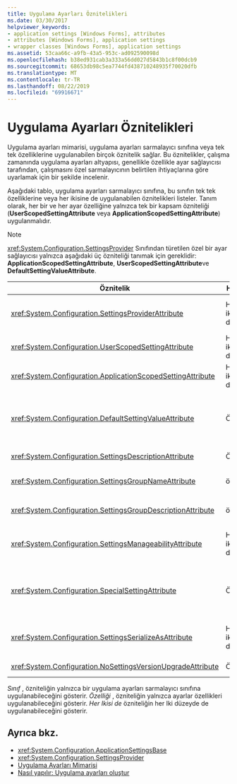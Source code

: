 ```yaml
---
title: Uygulama Ayarları Öznitelikleri
ms.date: 03/30/2017
helpviewer_keywords:
- application settings [Windows Forms], attributes
- attributes [Windows Forms], application settings
- wrapper classes [Windows Forms], application settings
ms.assetid: 53caa66c-a9fb-43a5-953c-ad092590098d
ms.openlocfilehash: b38ed931cab3a333a56dd027d5843b1c8f00dcb9
ms.sourcegitcommit: 68653db98c5ea7744fd438710248935f70020dfb
ms.translationtype: MT
ms.contentlocale: tr-TR
ms.lasthandoff: 08/22/2019
ms.locfileid: "69916671"
---
```

# <a name="application-settings-attributes"></a>Uygulama Ayarları Öznitelikleri
Uygulama ayarları mimarisi, uygulama ayarları sarmalayıcı sınıfına veya tek tek özelliklerine uygulanabilen birçok öznitelik sağlar. Bu öznitelikler, çalışma zamanında uygulama ayarları altyapısı, genellikle özellikle ayar sağlayıcısı tarafından, çalışmasını özel sarmalayıcının belirtilen ihtiyaçlarına göre uyarlamak için bir şekilde incelenir.  
  
 Aşağıdaki tablo, uygulama ayarları sarmalayıcı sınıfına, bu sınıfın tek tek özelliklerine veya her ikisine de uygulanabilen öznitelikleri listeler. Tanım olarak, her bir ve her ayar özelliğine yalnızca tek bir kapsam özniteliği (**UserScopedSettingAttribute** veya **ApplicationScopedSettingAttribute**) uygulanmalıdır.  
  
> [!NOTE]
> <xref:System.Configuration.SettingsProvider> Sınıfından türetilen özel bir ayar sağlayıcısı yalnızca aşağıdaki üç özniteliği tanımak için gereklidir: **ApplicationScopedSettingAttribute**, **UserScopedSettingAttribute**ve **DefaultSettingValueAttribute**.  
  
|Öznitelik|Hedef|Açıklama|  
|---------------|------------|-----------------|  
|<xref:System.Configuration.SettingsProviderAttribute>|Her ikisi de|Kalıcılık için kullanılacak ayar sağlayıcısının kısa adını belirtir.<br /><br /> Bu öznitelik sağlanmazsa, varsayılan sağlayıcı <xref:System.Configuration.LocalFileSettingsProvider>varsayılır.|  
|<xref:System.Configuration.UserScopedSettingAttribute>|Her ikisi de|Bir özelliği kullanıcı kapsamlı uygulama ayarı olarak tanımlar.|  
|<xref:System.Configuration.ApplicationScopedSettingAttribute>|Her ikisi de|Bir özelliği uygulama kapsamlı uygulama ayarı olarak tanımlar.|  
|<xref:System.Configuration.DefaultSettingValueAttribute>|Özellik|Bu özellik için sabit kodlanmış varsayılan değere sağlayıcı tarafından seri durumdan çıkarılacak bir dize belirtir.<br /><br /> <xref:System.Configuration.LocalFileSettingsProvider> Bu özniteliği gerektirmez ve zaten kalıcı bir değer varsa bu öznitelik tarafından belirtilen değeri geçersiz kılar.|  
|<xref:System.Configuration.SettingsDescriptionAttribute>|Özellik|Öncelikle çalışma zamanı ve tasarım zamanı araçları tarafından kullanılan tek bir ayar için açıklayıcı test sağlar.|  
|<xref:System.Configuration.SettingsGroupNameAttribute>|örneği|Bir ayarlar grubu için açık bir ad sağlar. Bu öznitelik eksikse, <xref:System.Configuration.ApplicationSettingsBase> sarmalayıcı sınıf adını kullanır.|  
|<xref:System.Configuration.SettingsGroupDescriptionAttribute>|örneği|Öncelikle çalışma zamanı ve tasarım zamanı araçları tarafından kullanılan bir ayarlar grubu için açıklayıcı test sağlar.|  
|<xref:System.Configuration.SettingsManageabilityAttribute>|Her ikisi de|Ayarlar grubuna veya özelliğine sağlanması gereken sıfır veya daha fazla yönetilebilirlik hizmeti belirtir. Kullanılabilir hizmetler, <xref:System.Configuration.SettingsManageability> sabit listesi tarafından açıklanmıştır.|  
|<xref:System.Configuration.SpecialSettingAttribute>|Özellik|Bir ayarın özel, önceden tanımlanmış bir kategoriye (örneğin, bir bağlantı dizesi) ait olduğunu belirtir. Bu, ayarlar sağlayıcısı tarafından özel işlem önerisinde bulunur. Bu öznitelik için önceden tanımlanmış kategoriler, <xref:System.Configuration.SpecialSetting> sabit listesi tarafından tanımlanır.|  
|<xref:System.Configuration.SettingsSerializeAsAttribute>|Her ikisi de|Bir ayarlar grubu veya özelliği için tercih edilen bir serileştirme mekanizmasını belirtir. Kullanılabilir serileştirme mekanizmaları <xref:System.Configuration.SettingsSerializeAs> Listeleme tarafından tanımlanır.|  
|<xref:System.Configuration.NoSettingsVersionUpgradeAttribute>|Özellik|Bir ayar sağlayıcısının, işaretlenmiş özellik için tüm uygulama yükseltme işlevlerini devre dışı bırakabilmelidir.|  
  
 *Sınıf* , özniteliğin yalnızca bir uygulama ayarları sarmalayıcı sınıfına uygulanabileceğini gösterir. *Özelliği* , özniteliğin yalnızca ayarlar özellikleri uygulanabileceğini gösterir. *Her Ikisi de* özniteliğin her Iki düzeyde de uygulanabileceğini gösterir.  
  
## <a name="see-also"></a>Ayrıca bkz.

- <xref:System.Configuration.ApplicationSettingsBase>
- <xref:System.Configuration.SettingsProvider>
- [Uygulama Ayarları Mimarisi](application-settings-architecture.md)
- [Nasıl yapılır: Uygulama ayarları oluştur](how-to-create-application-settings.md)
